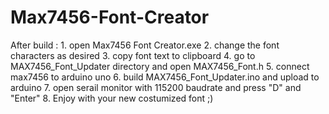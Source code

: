 # Max7456-Font-Creator

After build :
	1. open Max7456 Font Creator.exe 
	2. change the font characters as desired
	3. copy font text to clipboard 
	4. go to MAX7456_Font_Updater directory and open MAX7456_Font.h
	5. connect max7456 to arduino uno 
	6. build MAX7456_Font_Updater.ino and upload to arduino 
	7. open serail monitor with 115200 baudrate and press "D" and "Enter" 
	8. Enjoy with your new costumized font ;)
